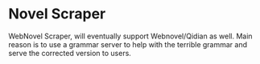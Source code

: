﻿# Novel Scraper

WebNovel Scraper, will eventually support Webnovel/Qidian as well. Main reason is to use a grammar server to help with the terrible grammar and serve the corrected version to users. 
